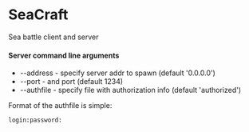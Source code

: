 SeaCraft
========
Sea battle client and server

#### Server command line arguments
- --address - specify server addr to spawn (default '0.0.0.0')
- --port - and port (default 1234)
- --authfile - specify file with authorization info (default 'authorized')

Format of the authfile is simple:

    login:password:

